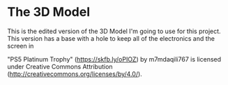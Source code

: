# The 3D Model
This is the edited version of the 3D Model I'm going to use for this project.
This version has a base with a hole to keep all of the electronics and the screen in

"PS5 Platinum Trophy" (https://skfb.ly/oPIOZ) by m7mdaqili767 is licensed under Creative Commons Attribution (http://creativecommons.org/licenses/by/4.0/).
